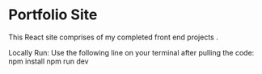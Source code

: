 # Portfolio Site

This React site comprises of my completed front end projects .

Locally Run:
Use the following line on your terminal after pulling the code:
npm install
npm run dev

